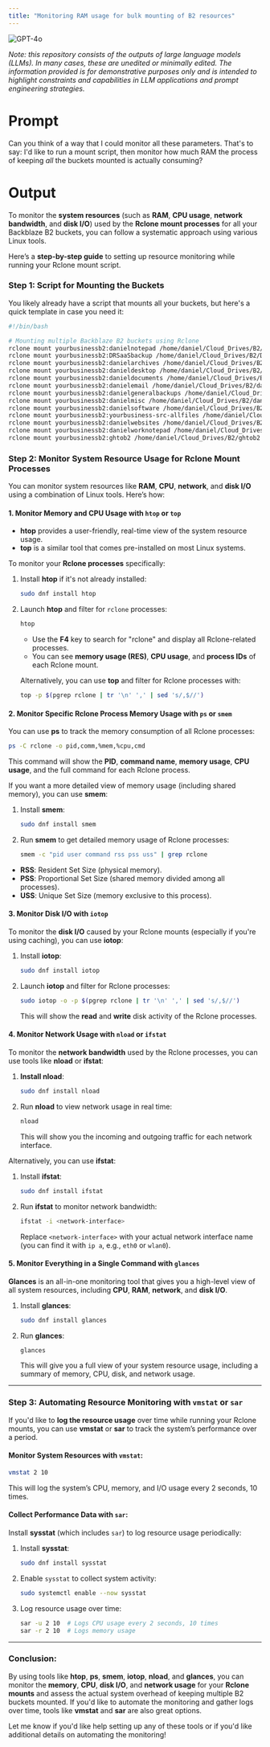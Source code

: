 ```yaml
---
title: "Monitoring RAM usage for bulk mounting of B2 resources"
---
```

![GPT-4o](https://img.shields.io/badge/GPT--4o-3333FF?style=for-the-badge&logo=openai&logoColor=white)



*Note: this repository consists of the outputs of large language models (LLMs). In many cases, these are unedited or minimally edited. The information provided is for demonstrative purposes only and is intended to highlight constraints and capabilities in LLM applications and prompt engineering strategies.*


# Prompt

Can you think of a way that I could monitor all these parameters. That's to say: I'd like to run a mount script, then monitor how much RAM the process of keeping *all* the buckets mounted is actually consuming?

# Output

To monitor the **system resources** (such as **RAM**, **CPU usage**, **network bandwidth**, and **disk I/O**) used by the **Rclone mount processes** for all your Backblaze B2 buckets, you can follow a systematic approach using various Linux tools.

Here’s a **step-by-step guide** to setting up resource monitoring while running your Rclone mount script.

### Step 1: Script for Mounting the Buckets
You likely already have a script that mounts all your buckets, but here's a quick template in case you need it:

```bash
#!/bin/bash

# Mounting multiple Backblaze B2 buckets using Rclone
rclone mount yourbusinessb2:danielnotepad /home/daniel/Cloud_Drives/B2/danielnotepad --vfs-cache-mode writes &
rclone mount yourbusinessb2:DRSaaSbackup /home/daniel/Cloud_Drives/B2/DRSaaSbackup --vfs-cache-mode writes &
rclone mount yourbusinessb2:danielarchives /home/daniel/Cloud_Drives/B2/danielarchives --vfs-cache-mode writes &
rclone mount yourbusinessb2:danieldesktop /home/daniel/Cloud_Drives/B2/danieldesktop --vfs-cache-mode writes &
rclone mount yourbusinessb2:danieldocuments /home/daniel/Cloud_Drives/B2/danieldocuments --vfs-cache-mode writes &
rclone mount yourbusinessb2:danielemail /home/daniel/Cloud_Drives/B2/danielemail --vfs-cache-mode writes &
rclone mount yourbusinessb2:danielgeneralbackups /home/daniel/Cloud_Drives/B2/danielgeneralbackups --vfs-cache-mode writes &
rclone mount yourbusinessb2:danielmisc /home/daniel/Cloud_Drives/B2/danielmisc --vfs-cache-mode writes &
rclone mount yourbusinessb2:danielsoftware /home/daniel/Cloud_Drives/B2/danielsoftware --vfs-cache-mode writes &
rclone mount yourbusinessb2:yourbusiness-src-allfiles /home/daniel/Cloud_Drives/B2/yourbusiness-src-allfiles --vfs-cache-mode writes &
rclone mount yourbusinessb2:danielwebsites /home/daniel/Cloud_Drives/B2/danielwebsites --vfs-cache-mode writes &
rclone mount yourbusinessb2:danielworknotepad /home/daniel/Cloud_Drives/B2/danielworknotepad --vfs-cache-mode writes &
rclone mount yourbusinessb2:ghtob2 /home/daniel/Cloud_Drives/B2/ghtob2 --vfs-cache-mode writes &
```

### Step 2: Monitor System Resource Usage for Rclone Mount Processes

You can monitor system resources like **RAM**, **CPU**, **network**, and **disk I/O** using a combination of Linux tools. Here’s how:

#### 1. **Monitor Memory and CPU Usage** with `htop` or `top`
   - **htop** provides a user-friendly, real-time view of the system resource usage.
   - **top** is a similar tool that comes pre-installed on most Linux systems.

   To monitor your **Rclone processes** specifically:

   1. Install **htop** if it's not already installed:
      ```bash
      sudo dnf install htop
      ```

   2. Launch **htop** and filter for `rclone` processes:
      ```bash
      htop
      ```
      - Use the **F4** key to search for "rclone" and display all Rclone-related processes.
      - You can see **memory usage (RES)**, **CPU usage**, and **process IDs** of each Rclone mount.

      Alternatively, you can use **top** and filter for Rclone processes with:
      ```bash
      top -p $(pgrep rclone | tr '\n' ',' | sed 's/,$//')
      ```

#### 2. **Monitor Specific Rclone Process Memory Usage** with `ps` or `smem`
You can use **ps** to track the memory consumption of all Rclone processes:

```bash
ps -C rclone -o pid,comm,%mem,%cpu,cmd
```

This command will show the **PID**, **command name**, **memory usage**, **CPU usage**, and the full command for each Rclone process.

If you want a more detailed view of memory usage (including shared memory), you can use **smem**:

1. Install **smem**:
   ```bash
   sudo dnf install smem
   ```

2. Run **smem** to get detailed memory usage of Rclone processes:
   ```bash
   smem -c "pid user command rss pss uss" | grep rclone
   ```

- **RSS**: Resident Set Size (physical memory).
- **PSS**: Proportional Set Size (shared memory divided among all processes).
- **USS**: Unique Set Size (memory exclusive to this process).

#### 3. **Monitor Disk I/O** with `iotop`
To monitor the **disk I/O** caused by your Rclone mounts (especially if you're using caching), you can use **iotop**:

1. Install **iotop**:
   ```bash
   sudo dnf install iotop
   ```

2. Launch **iotop** and filter for Rclone processes:
   ```bash
   sudo iotop -o -p $(pgrep rclone | tr '\n' ',' | sed 's/,$//')
   ```

   This will show the **read** and **write** disk activity of the Rclone processes.

#### 4. **Monitor Network Usage** with `nload` or `ifstat`
To monitor the **network bandwidth** used by the Rclone processes, you can use tools like **nload** or **ifstat**:

1. **Install nload**:
   ```bash
   sudo dnf install nload
   ```

2. Run **nload** to view network usage in real time:
   ```bash
   nload
   ```

   This will show you the incoming and outgoing traffic for each network interface.

Alternatively, you can use **ifstat**:

1. Install **ifstat**:
   ```bash
   sudo dnf install ifstat
   ```

2. Run **ifstat** to monitor network bandwidth:
   ```bash
   ifstat -i <network-interface>
   ```
   Replace `<network-interface>` with your actual network interface name (you can find it with `ip a`, e.g., `eth0` or `wlan0`).

#### 5. **Monitor Everything in a Single Command** with `glances`
**Glances** is an all-in-one monitoring tool that gives you a high-level view of all system resources, including **CPU**, **RAM**, **network**, and **disk I/O**.

1. Install **glances**:
   ```bash
   sudo dnf install glances
   ```

2. Run **glances**:
   ```bash
   glances
   ```

   This will give you a full view of your system resource usage, including a summary of memory, CPU, disk, and network usage.

---

### Step 3: Automating Resource Monitoring with `vmstat` or `sar`
If you'd like to **log the resource usage** over time while running your Rclone mounts, you can use **vmstat** or **sar** to track the system’s performance over a period.

#### Monitor System Resources with `vmstat`:
```bash
vmstat 2 10
```
This will log the system’s CPU, memory, and I/O usage every 2 seconds, 10 times.

#### Collect Performance Data with `sar`:
Install **sysstat** (which includes `sar`) to log resource usage periodically:

1. Install **sysstat**:
   ```bash
   sudo dnf install sysstat
   ```

2. Enable `sysstat` to collect system activity:
   ```bash
   sudo systemctl enable --now sysstat
   ```

3. Log resource usage over time:
   ```bash
   sar -u 2 10  # Logs CPU usage every 2 seconds, 10 times
   sar -r 2 10  # Logs memory usage
   ```

---

### Conclusion:
By using tools like **htop**, **ps**, **smem**, **iotop**, **nload**, and **glances**, you can monitor the **memory**, **CPU**, **disk I/O**, and **network usage** for your **Rclone mounts** and assess the actual system overhead of keeping multiple B2 buckets mounted. If you'd like to automate the monitoring and gather logs over time, tools like **vmstat** and **sar** are also great options.

Let me know if you'd like help setting up any of these tools or if you'd like additional details on automating the monitoring!
